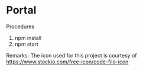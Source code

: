 # Portal  

Procedures
1. npm install
2. npm start

Remarks: The icon used for this project is courtesy of https://www.stockio.com/free-icon/code-filo-icon
